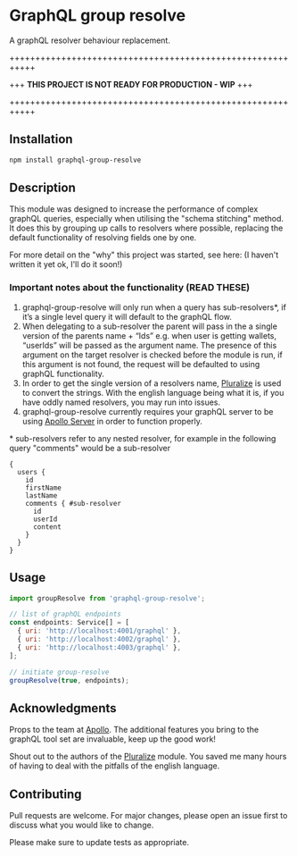 # GraphQL group resolve

A graphQL resolver behaviour replacement.

+++++++++++++++++++++++++++++++++++++++++++++++++++++++++++

+++ **THIS PROJECT IS NOT READY FOR PRODUCTION - WIP** +++

+++++++++++++++++++++++++++++++++++++++++++++++++++++++++++

## Installation

```bash
npm install graphql-group-resolve
```

## Description

This module was designed to increase the performance of complex graphQL queries, especially when utilising the "schema stitching" method. It does this by grouping up calls to resolvers where possible, replacing the default functionality of resolving fields one by one.

For more detail on the "why" this project was started, see here: (I haven't written it yet ok, I'll do it soon!)

### Important notes about the functionality (READ THESE)

1. graphql-group-resolve will only run when a query has sub-resolvers\*, if it’s a single level query it will default to the graphQL flow.
2. When delegating to a sub-resolver the parent will pass in the a single version of the parents name + “Ids” e.g. when user is getting wallets, “userIds” will be passed as the argument name. The presence of this argument on the target resolver is checked before the module is run, if this argument is not found, the request will be defaulted to using graphQL functionality.
3. In order to get the single version of a resolvers name, [Pluralize](https://github.com/blakeembrey/pluralize) is used to convert the strings. With the english language being what it is, if you have oddly named resolvers, you may run into issues.
4. graphql-group-resolve currently requires your graphQL server to be using [Apollo Server](https://github.com/apollographql/apollo-server) in order to function properly.

\* sub-resolvers refer to any nested resolver, for example in the following query "comments" would be a sub-resolver

```
{
  users {
    id
    firstName
    lastName
    comments { #sub-resolver
      id
      userId
      content
    }
  }
}
```

## Usage

```javascript
import groupResolve from 'graphql-group-resolve';

// list of graphQL endpoints
const endpoints: Service[] = [
  { uri: 'http://localhost:4001/graphql' },
  { uri: 'http://localhost:4002/graphql' },
  { uri: 'http://localhost:4003/graphql' },
];

// initiate group-resolve
groupResolve(true, endpoints);
```

## Acknowledgments

Props to the team at [Apollo](https://www.apollographql.com/). The additional features you bring to the graphQL tool set are invaluable, keep up the good work!

Shout out to the authors of the [Pluralize](https://github.com/blakeembrey/pluralize) module. You saved me many hours of having to deal with the pitfalls of the english language.

## Contributing

Pull requests are welcome. For major changes, please open an issue first to discuss what you would like to change.

Please make sure to update tests as appropriate.
